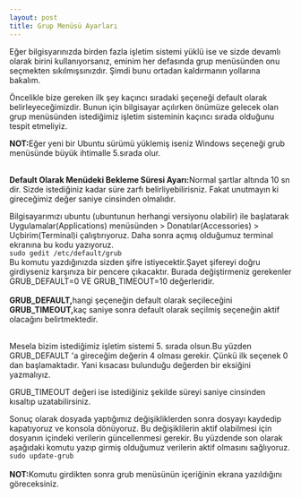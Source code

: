 ```yaml
---
layout: post
title: Grup Menüsü Ayarları
---
```

Eğer bilgisyarınızda birden fazla işletim sistemi yüklü ise ve sizde devamlı olarak birini kullanıyorsanız, eminim her defasında grup menüsünden onu seçmekten sıkılmışsınızdır. Şimdi bunu ortadan kaldırmanın yollarına bakalım.

Öncelikle bize gereken ilk şey kaçıncı sıradaki şeçeneği default olarak belirleyeceğimizdir. Bunun için bilgisayar açılırken önümüze gelecek olan grup menüsünden istediğimiz işletim sisteminin kaçıncı sırada olduğunu tespit etmeliyiz.<br>

<b>NOT:</b>Eğer yeni bir Ubuntu sürümü yüklemiş iseniz Windows seçeneği grub menüsünde büyük ihtimalle 5.sırada olur.
<br><br>

<b>Default Olarak Menüdeki Bekleme Süresi Ayarı:</b>Normal şartlar altında 10 sn dir. Sizde istediğiniz kadar süre zarfı belirliyebilirisniz. Fakat unutmayın ki gireceğimiz değer saniye cinsinden olmalıdır.

Bilgisayarımızı ubuntu (ubuntunun herhangi versiyonu olabilir) ile başlatarak Uygulamalar(Applications) menüsünden > Donatılar(Accessories) > Uçbirim(Terminal)i çalıştırıyoruz. Daha sonra açmış olduğumuz terminal ekranına bu kodu yazıyoruz.
<br>
<code>sudo gedit /etc/default/grub</code>
<br>
Bu komutu yazdığınızda sizden şifre istiyecektir.Şayet şifereyi doğru girdiyseniz karşınıza bir pencere çıkacaktır. Burada değiştirmeniz gerekenler GRUB_DEFAULT=0 VE GRUB_TIMEOUT=10 değerleridir.
<br><br>
<b>GRUB_DEFAULT,</b>hangi şeçeneğin default olarak seçileceğini<br>
<b>GRUB_TIMEOUT,</b>kaç saniye sonra default olarak seçilmiş seçeneğin aktif olacağını belirtmektedir.<br><br>

Mesela bizim istediğimiz işletim sistemi 5. sırada olsun.Bu yüzden GRUB_DEFAULT 'a gireceğim değerin 4 olması gerekir. Çünkü ilk seçenek 0 dan başlamaktadır. Yani kısacası bulunduğu değerden bir eksiğini yazmalıyız. 

GRUB_TIMEOUT değeri ise istediğiniz şekilde süreyi saniye cinsinden kısaltıp uzatabilirsiniz.

Sonuç olarak dosyada yaptığımız değişikliklerden sonra dosyayı kaydedip kapatıyoruz ve konsola dönüyoruz. Bu değişiklilerin aktif olabilmesi için dosyanın içindeki verilerin güncellenmesi gerekir. Bu yüzdende son olarak aşağıdaki komutu yazıp girmiş olduğumuz verilerin aktif olmasını sağlıyoruz.
<br>
<code>sudo update-grub</code>
<br>
<br>
<b>NOT:</b>Komutu girdikten sonra grub menüsünün içeriğinin ekrana yazıldığını göreceksiniz.






















